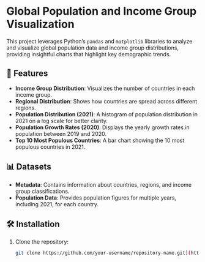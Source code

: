 # Global Population and Income Group Visualization

This project leverages Python’s `pandas` and `matplotlib` libraries to analyze and visualize global population data and income group distributions, providing insightful charts that highlight key demographic trends.

## 🚀 Features

- **Income Group Distribution**: Visualizes the number of countries in each income group.
- **Regional Distribution**: Shows how countries are spread across different regions.
- **Population Distribution (2021)**: A histogram of population distribution in 2021 on a log scale for better clarity.
- **Population Growth Rates (2020)**: Displays the yearly growth rates in population between 2019 and 2020.
- **Top 10 Most Populous Countries**: A bar chart showing the 10 most populous countries in 2021.

## 📊 Datasets

- **Metadata**: Contains information about countries, regions, and income group classifications.
- **Population Data**: Provides population figures for multiple years, including 2021, for each country.

## 🛠️ Installation

1. Clone the repository:
   ```bash
   git clone https://github.com/your-username/repository-name.git](https://github.com/aghar-usman/PRODIGY_DS_01.git
